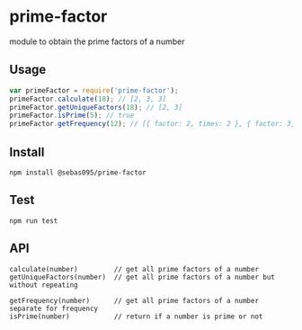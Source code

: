 # prime-factor
module to obtain the prime factors of a number

## Usage
``` js
var primeFactor = require('prime-factor');
primeFactor.calculate(18); // [2, 3, 3]
primeFactor.getUniqueFactors(18); // [2, 3]
primeFactor.isPrime(5); // true
primeFactor.getFrequency(12); // [{ factor: 2, times: 2 }, { factor: 3, times: 1 }],
```
## Install
    npm install @sebas095/prime-factor

## Test
    npm run test

## API
    calculate(number)         // get all prime factors of a number
    getUniqueFactors(number)  // get all prime factors of a number but without repeating

    getFrequency(number)      // get all prime factors of a number separate for frequency
    isPrime(number)           // return if a number is prime or not
